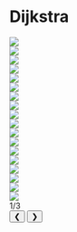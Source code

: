 # Dijkstra

<div class="slider-wrapper">
  <!-- área de slides -->
  <div class="slides-container">
    <div class="image-sliderfade fade"><img src="../../../../assets/graphs/algorithms/dijkstra/dijkstra1.png" /></div>
    <div class="image-sliderfade fade"><img src="../../../../assets/graphs/algorithms/dijkstra/dijkstra2.png" /></div>
    <div class="image-sliderfade fade"><img src="../../../../assets/graphs/algorithms/dijkstra/dijkstra3.png" /></div>
    <div class="image-sliderfade fade"><img src="../../../../assets/graphs/algorithms/dijkstra/dijkstra4.png" /></div>
    <div class="image-sliderfade fade"><img src="../../../../assets/graphs/algorithms/dijkstra/dijkstra5.png" /></div>
    <div class="image-sliderfade fade"><img src="../../../../assets/graphs/algorithms/dijkstra/dijkstra6.png" /></div>
    <div class="image-sliderfade fade"><img src="../../../../assets/graphs/algorithms/dijkstra/dijkstra7.png" /></div>
    <div class="image-sliderfade fade"><img src="../../../../assets/graphs/algorithms/dijkstra/dijkstra8.png" /></div>
    <div class="image-sliderfade fade"><img src="../../../../assets/graphs/algorithms/dijkstra/dijkstra9.png" /></div>
    <div class="image-sliderfade fade"><img src="../../../../assets/graphs/algorithms/dijkstra/dijkstra10.png" /></div>
    <div class="image-sliderfade fade"><img src="../../../../assets/graphs/algorithms/dijkstra/dijkstra11.png" /></div>
    <div class="image-sliderfade fade"><img src="../../../../assets/graphs/algorithms/dijkstra/dijkstra12.png" /></div>
    <div class="image-sliderfade fade"><img src="../../../../assets/graphs/algorithms/dijkstra/dijkstra13.png" /></div>
    <div class="image-sliderfade fade"><img src="../../../../assets/graphs/algorithms/dijkstra/dijkstra14.png" /></div>
    <div class="image-sliderfade fade"><img src="../../../../assets/graphs/algorithms/dijkstra/dijkstra15.png" /></div>
    <div class="image-sliderfade fade"><img src="../../../../assets/graphs/algorithms/dijkstra/dijkstra16.png" /></div>
    <div class="image-sliderfade fade"><img src="../../../../assets/graphs/algorithms/dijkstra/dijkstra17.png" /></div>
    <div class="image-sliderfade fade"><img src="../../../../assets/graphs/algorithms/dijkstra/dijkstra18.png" /></div>
  </div>

  <!-- índice no canto -->
  <div class="slide-index">1/3</div>

  <!-- barra de controles fixa embaixo -->
  <div class="controls-bar">
    <button class="ctrl prev" onclick="plusSlides(-1)">❮</button>
    <button class="ctrl next" onclick="plusSlides(1)">❯</button>
  </div>
</div>
<br>